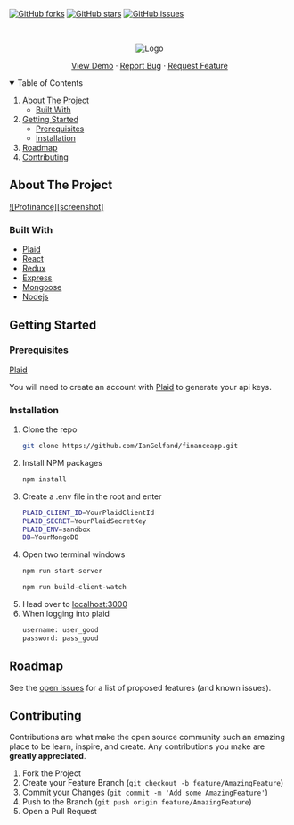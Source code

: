 [![GitHub forks](https://img.shields.io/github/forks/IanGelfand/financeapp?style=for-the-badge)](https://github.com/IanGelfand/financeapp/network)
[![GitHub stars](https://img.shields.io/github/stars/IanGelfand/financeapp?style=for-the-badge)](https://github.com/IanGelfand/financeapp/stargazers)
[![GitHub issues](https://img.shields.io/github/issues/IanGelfand/financeapp?style=for-the-badge)](https://github.com/IanGelfand/financeapp/issues)
<!-- ![LinkedIn](https://www.linkedin.com/in/gelfandian/) -->

<!-- PROJECT LOGO -->
<br />
<p align="center">
   <img src="https://github.com/IanGelfand/financeapp/blob/master/public/0b8908b63510393bc2c4c3346785b69c.png" alt="Logo">
  <p align="center">
    <a href="https://iangelfand-profinance.herokuapp.com">View Demo</a>
    ·
    <a href="https://github.com/IanGelfand/financeapp/issues">Report Bug</a>
    ·
    <a href="https://github.com/IanGelfand/financeapp/issues">Request Feature</a>
  </p>
</p>



<!-- TABLE OF CONTENTS -->
<details open="open">
  <summary>Table of Contents</summary>
  <ol>
    <li>
      <a href="#about-the-project">About The Project</a>
      <ul>
        <li><a href="#built-with">Built With</a></li>
      </ul>
    </li>
    <li>
      <a href="#getting-started">Getting Started</a>
      <ul>
        <li><a href="#prerequisites">Prerequisites</a></li>
        <li><a href="#installation">Installation</a></li>
      </ul>
    </li>
    <li><a href="#roadmap">Roadmap</a></li>
    <li><a href="#contributing">Contributing</a></li>
  </ol>
</details>



<!-- ABOUT THE PROJECT -->
## About The Project

[![Profinance][screenshot]](https://example.com)

### Built With

* [Plaid](https://plaid.com)
* [React](https://reactjs.org)
* [Redux](https://redux.js.org)
* [Express](https://expressjs.com)
* [Mongoose](https://mongoosejs.com)
* [Nodejs](https://nodejs.org/en/)




<!-- GETTING STARTED -->
## Getting Started

### Prerequisites

[Plaid](https://plaid.com)

 You will need to create an account with [Plaid](https://plaid.com) to generate your api keys.
 
### Installation

1. Clone the repo
   ```sh
   git clone https://github.com/IanGelfand/financeapp.git
   ```
2. Install NPM packages
   ```sh
   npm install
   ```
3. Create a .env file in the root and enter
   ```sh
   PLAID_CLIENT_ID=YourPlaidClientId
   PLAID_SECRET=YourPlaidSecretKey
   PLAID_ENV=sandbox
   DB=YourMongoDB
   ```
4. Open two terminal windows
    ```sh
    npm run start-server
    ```
    ```sh
    npm run build-client-watch
    ```
 5. Head over to [localhost:3000](http://localhost:3000)
 6. When logging into plaid
    ```sh
    username: user_good
    password: pass_good
    ```

<!-- ROADMAP -->
## Roadmap

See the [open issues](https://github.com/othneildrew/Best-README-Template/issues) for a list of proposed features (and known issues).


<!-- CONTRIBUTING -->
## Contributing

Contributions are what make the open source community such an amazing place to be learn, inspire, and create. Any contributions you make are **greatly appreciated**.

1. Fork the Project
2. Create your Feature Branch (`git checkout -b feature/AmazingFeature`)
3. Commit your Changes (`git commit -m 'Add some AmazingFeature'`)
4. Push to the Branch (`git push origin feature/AmazingFeature`)
5. Open a Pull Request

